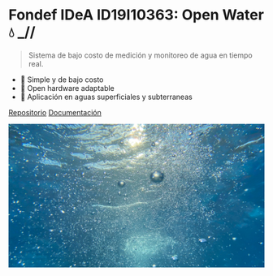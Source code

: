 <!-- _coverpage.md -->

# **Fondef IDeA ID19I10363: Open Water 💧 _//**

> Sistema de bajo costo de medición y monitoreo de agua en tiempo real.

- 🌱 Simple y de bajo costo
- 🔧 Open hardware adaptable
- 🌊 Aplicación en aguas superficiales y subterraneas

[Repositorio](https://github.com/niclabs/openwater-es)
[Documentación](README.md)

<!-- background image -->

![](images/cover_background_2.jpg)
